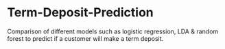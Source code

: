 # Term-Deposit-Prediction
Comparison of different models such as logistic regression, LDA &amp; random forest to predict if a customer will make a term deposit. 
